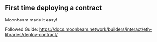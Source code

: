 ## First time deploying a contract

Moonbeam made it easy!

Followed Guide:
https://docs.moonbeam.network/builders/interact/eth-libraries/deploy-contract/